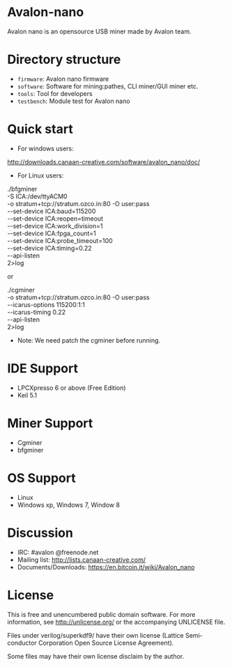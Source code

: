 Avalon-nano
==========
Avalon nano is an opensource USB miner made by Avalon team.

Directory structure
===================
* `firmware`: Avalon nano firmware
* `software`: Software for mining:pathes, CLI miner/GUI miner etc.
* `tools`: Tool for developers
* `testbench`: Module test for Avalon nano

Quick start
==========
* For windows users:

http://downloads.canaan-creative.com/software/avalon_nano/doc/

* For Linux users:

./bfgminer \
       -S ICA:/dev/ttyACM0 \
       -o stratum+tcp://stratum.ozco.in:80 -O user:pass \
       --set-device ICA:baud=115200 \
       --set-device ICA:reopen=timeout \
       --set-device ICA:work_division=1 \
       --set-device ICA:fpga_count=1 \
       --set-device ICA:probe_timeout=100 \
       --set-device ICA:timing=0.22 \
       --api-listen \
       2>log
       
or

./cgminer \
       -o stratum+tcp://stratum.ozco.in:80 -O user:pass \
       --icarus-options 115200:1:1 \
       --icarus-timing 0.22 \
       --api-listen \
       2>log

* Note: We need patch the cgminer before running.

IDE Support
=============
* LPCXpresso 6 or above (Free Edition)
* Keil 5.1

Miner Support
=======
* Cgminer 
* bfgminer 

OS Support
=======
* Linux
* Windows xp, Windows 7, Window 8

Discussion
==========
* IRC: #avalon @freenode.net
* Mailing list: http://lists.canaan-creative.com/
* Documents/Downloads: https://en.bitcoin.it/wiki/Avalon_nano

License
=======
This is free and unencumbered public domain software. For more information,
see http://unlicense.org/ or the accompanying UNLICENSE file.

Files under verilog/superkdf9/ have their own license (Lattice Semi-
conductor Corporation Open Source License Agreement).

Some files may have their own license disclaim by the author.
